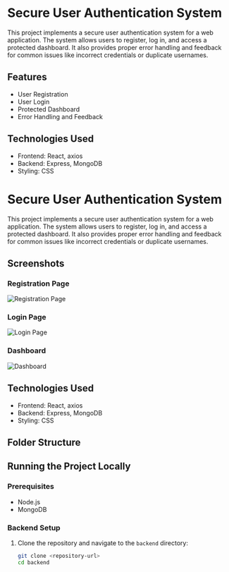# Secure User Authentication System

This project implements a secure user authentication system for a web application. The system allows users to register, log in, 
and access a protected dashboard. It also provides proper error handling and feedback for common issues like incorrect credentials or duplicate usernames.

## Features

- User Registration
- User Login
- Protected Dashboard
- Error Handling and Feedback

## Technologies Used

- Frontend: React, axios
- Backend: Express, MongoDB
- Styling: CSS

# Secure User Authentication System

This project implements a secure user authentication system for a web application. The system allows users to register, log in, and access a protected dashboard. It also provides proper error handling and feedback for common issues like incorrect credentials or duplicate usernames.

## Screenshots

### Registration Page

![Registration Page](https://drive.google.com/uc?id=1dWlJy9GvabTPPYwJQpsLwNpbVZhbgzj4)

### Login Page

![Login Page](https://drive.google.com/uc?id=YOUR_IMAGE_ID)

### Dashboard

![Dashboard](https://drive.google.com/uc?id=YOUR_IMAGE_ID)
## Technologies Used

- Frontend: React, axios
- Backend: Express, MongoDB
- Styling: CSS

## Folder Structure





## Running the Project Locally

### Prerequisites

- Node.js
- MongoDB

### Backend Setup

1. Clone the repository and navigate to the `backend` directory:

   ```bash
   git clone <repository-url>
   cd backend
